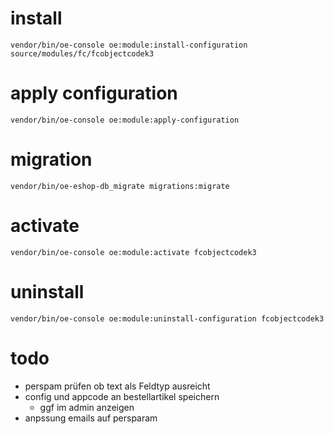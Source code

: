 # install
```
vendor/bin/oe-console oe:module:install-configuration source/modules/fc/fcobjectcodek3
```

# apply configuration
```
vendor/bin/oe-console oe:module:apply-configuration
```

# migration
```
vendor/bin/oe-eshop-db_migrate migrations:migrate
```

# activate
```
vendor/bin/oe-console oe:module:activate fcobjectcodek3
```

# uninstall
```
vendor/bin/oe-console oe:module:uninstall-configuration fcobjectcodek3
```

# todo
- perspam prüfen ob text als Feldtyp ausreicht
- config und appcode an bestellartikel speichern
  - ggf im admin anzeigen
- anpssung emails auf persparam